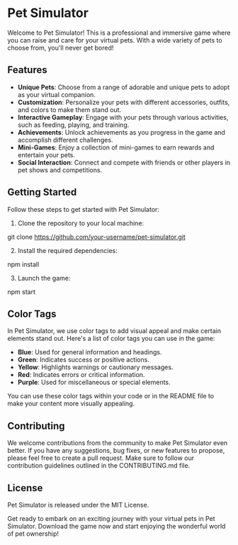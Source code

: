 # Pet Simulator

Welcome to Pet Simulator! This is a professional and immersive game where you can raise and care for your virtual pets. With a wide variety of pets to choose from, you'll never get bored!

## Features

- **Unique Pets**: Choose from a range of adorable and unique pets to adopt as your virtual companion.
- **Customization**: Personalize your pets with different accessories, outfits, and colors to make them stand out.
- **Interactive Gameplay**: Engage with your pets through various activities, such as feeding, playing, and training.
- **Achievements**: Unlock achievements as you progress in the game and accomplish different challenges.
- **Mini-Games**: Enjoy a collection of mini-games to earn rewards and entertain your pets.
- **Social Interaction**: Connect and compete with friends or other players in pet shows and competitions.

## Getting Started

Follow these steps to get started with Pet Simulator:

1. Clone the repository to your local machine:

git clone https://github.com/your-username/pet-simulator.git



2. Install the required dependencies:


npm install



3. Launch the game:


npm start



## Color Tags

In Pet Simulator, we use color tags to add visual appeal and make certain elements stand out. Here's a list of color tags you can use in the game:

- **Blue**: Used for general information and headings.
- **Green**: Indicates success or positive actions.
- **Yellow**: Highlights warnings or cautionary messages.
- **Red**: Indicates errors or critical information.
- **Purple**: Used for miscellaneous or special elements.

You can use these color tags within your code or in the README file to make your content more visually appealing.

## Contributing

We welcome contributions from the community to make Pet Simulator even better. If you have any suggestions, bug fixes, or new features to propose, please feel free to create a pull request. Make sure to follow our contribution guidelines outlined in the CONTRIBUTING.md file.

## License

Pet Simulator is released under the MIT License.

Get ready to embark on an exciting journey with your virtual pets in Pet Simulator. Download the game now and start enjoying the wonderful world of pet ownership!
